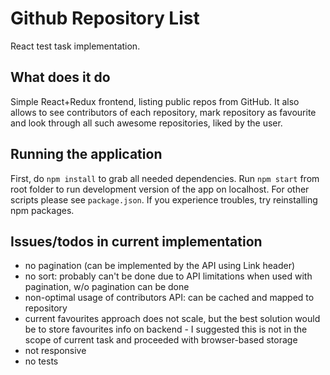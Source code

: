 # Github Repository List

React test task implementation.

## What does it do

Simple React+Redux frontend, listing public repos from GitHub. It also allows to see contributors of each repository, mark repository as favourite and look through all such awesome repositories, liked by the user.

## Running the application

First, do `npm install` to grab all needed dependencies. Run `npm start` from root folder to run development version of the app on localhost. For other scripts please see `package.json`. If you experience troubles, try reinstalling npm packages.

## Issues/todos in current implementation

* no pagination (can be implemented by the API using Link header)
* no sort: probably can't be done due to API limitations when used with pagination, w/o pagination can be done
* non-optimal usage of contributors API: can be cached and mapped to repository
* current favourites approach does not scale, but the best solution would be to store favourites info on backend - I suggested this is not in the scope of current task and proceeded with browser-based storage
* not responsive
* no tests